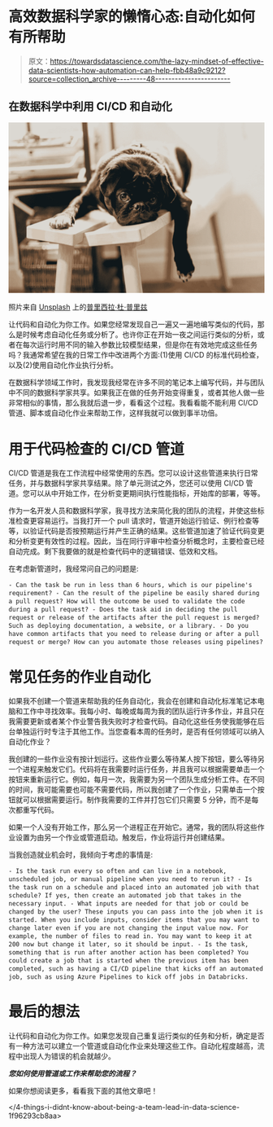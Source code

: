 # 高效数据科学家的懒惰心态:自动化如何有所帮助

> 原文：<https://towardsdatascience.com/the-lazy-mindset-of-effective-data-scientists-how-automation-can-help-fbb48a9c9212?source=collection_archive---------48----------------------->

## 在数据科学中利用 CI/CD 和自动化

![](img/8b8f90b1cdd58fadca9d9ce4a2c18f3b.png)

照片来自 [Unsplash](https://unsplash.com/) 上的[普里西拉·杜·普里兹](https://unsplash.com/@priscilladupreez)

让代码和自动化为你工作。如果您经常发现自己一遍又一遍地编写类似的代码，那么是时候考虑自动化任务或分析了。也许你正在开始一夜之间运行类似的分析，或者在每次运行时用不同的输入参数比较模型结果，但是你在有效地完成这些任务吗？我通常希望在我的日常工作中改进两个方面:(1)使用 CI/CD 的标准代码检查，以及(2)使用自动化作业执行分析。

在数据科学领域工作时，我发现我经常在许多不同的笔记本上编写代码，并与团队中不同的数据科学家共享。如果我正在做的任务开始变得重复，或者其他人做一些非常相似的事情，那么我就后退一步，看看这个过程。我看看能不能利用 CI/CD 管道、脚本或自动化作业来帮助工作，这样我就可以做到事半功倍。

# 用于代码检查的 CI/CD 管道

CI/CD 管道是我在工作流程中经常使用的东西。您可以设计这些管道来执行日常任务，并与数据科学家共享结果。除了单元测试之外，您还可以使用 CI/CD 管道。您可以从中开始工作，在分析变更期间执行性能指标，开始库的部署，等等。

作为一名开发人员和数据科学家，我寻找方法来简化我的团队的流程，并使这些标准检查更容易运行。当我打开一个 pull 请求时，管道开始运行验证、例行检查等等，以验证代码是否按预期运行并产生正确的结果。这些管道加速了验证代码变更和分析变更有效性的过程。因此，当在同行评审中检查分析概念时，主要检查已经自动完成。剩下我要做的就是检查代码中的逻辑错误、低效和文档。

在考虑新管道时，我经常问自己的问题是:

```
- Can the task be run in less than 6 hours, which is our pipeline's requirement? - Can the result of the pipeline be easily shared during a pull request? How will the outcome be used to validate the code during a pull request? - Does the task aid in deciding the pull request or release of the artifacts after the pull request is merged? Such as deploying documentation, a website, or a library. - Do you have common artifacts that you need to release during or after a pull request or merge? How can you automate those releases using pipelines?
```

# 常见任务的作业自动化

如果我不创建一个管道来帮助我的任务自动化，我会在创建和自动化标准笔记本电脑和工作中寻找效率。我每小时、每晚或每周为我的团队运行许多作业，并且只在我需要更新或者某个作业警告我失败时才检查代码。自动化这些任务使我能够在后台单独运行时专注于其他工作。当您查看本周的任务时，是否有任何领域可以纳入自动化作业？

我创建的一些作业没有按计划运行。这些作业要么等待某人按下按钮，要么等待另一个进程来触发它们。代码将在我需要时运行任务，并且我可以根据需要单击一个按钮来重新运行它。例如，每月一次，我需要为另一个团队生成分析工件。在不同的时间，我可能需要也可能不需要代码，所以我创建了一个作业，只需单击一个按钮就可以根据需要运行。制作我需要的工件并打包它们只需要 5 分钟，而不是每次都重写代码。

如果一个人没有开始工作，那么另一个进程正在开始它。通常，我的团队将这些作业设置为由另一个作业或管道启动。触发后，作业将运行并创建结果。

当我创造就业机会时，我倾向于考虑的事情是:

```
- Is the task run every so often and can live in a notebook, unscheduled job, or manual pipeline when you need to rerun it? - Is the task run on a schedule and placed into an automated job with that schedule? If yes, then create an automated job that takes in the necessary input. - What inputs are needed for that job or could be changed by the user? These inputs you can pass into the job when it is started. When you include inputs, consider items that you may want to change later even if you are not changing the input value now. For example, the number of files to read in. You may want to keep it at 200 now but change it later, so it should be input. - Is the task, something that is run after another action has been completed? You could create a job that is started when the previous item has been completed, such as having a CI/CD pipeline that kicks off an automated job, such as using Azure Pipelines to kick off jobs in Databricks.
```

# 最后的想法

让代码和自动化为你工作。如果您发现自己重复运行类似的任务和分析，确定是否有一种方法可以建立一个管道或自动化作业来处理这些工作。自动化程度越高，流程中出现人为错误的机会就越少。

***您如何使用管道或工作来帮助您的流程？***

如果你想阅读更多，看看我下面的其他文章吧！

</top-3-challenges-with-starting-out-as-a-data-scientist-705757a6fc09>  </why-you-need-a-data-science-mentor-in-2021-f2ca7372c7a7>  </4-things-i-didnt-know-about-being-a-team-lead-in-data-science-1f96293cb8aa> 
